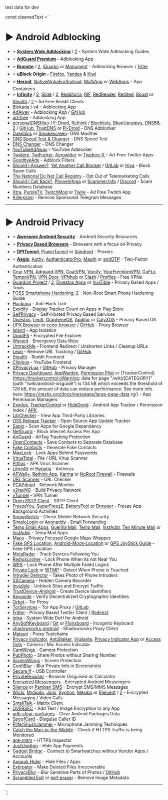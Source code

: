 test data for dev

const cleanedText = `

# ► Android Adblocking

- ⭐ **[System Wide Adblocking](https://champagne.pages.dev/before-you-begin/important-tools/)** / [2](https://redd.it/oyfmr1) - System Wide Adblocking Guides
- ⭐ **[AdGuard Premium](https://github.com/nbats/FMHYedit/blob/main/base64.md#adguard-premium)** - Adblocking App
- ⭐ **[Bromite](https://github.com/uazo/bromite-buildtools/releases)** / [2](https://www.bromite.org/), [jQuarks](https://f-droid.org/packages/com.oF2pks.jquarks/) or [Monument](https://play.google.com/store/apps/details?id=br.marcelo.monumentbrowser) - Adblocking Browser / [Filter](https://github.com/xarantolus/filtrite)
- ⭐ **uBlock Origin** - [Firefox](https://addons.mozilla.org/en-US/firefox/addon/ublock-origin/), [Yandex](https://chrome.google.com/webstore/detail/ublock-origin/cjpalhdlnbpafiamejdnhcphjbkeiagm) & [Kiwi](https://chrome.google.com/webstore/detail/ublock-origin/cjpalhdlnbpafiamejdnhcphjbkeiagm)
- ⭐ **[Hermit](https://play.google.com/store/apps/details?id=com.chimbori.hermitcrab)**, [NativeAlphaForAndroid](https://github.com/cylonid/NativeAlphaForAndroid), [MultiApp](https://github.com/WaxMoon/MultiApp) or [WebApps](https://github.com/tobykurien/WebApps/) - App Containers
- ⭐ **[Infinity](https://github.com/Docile-Alligator/Infinity-For-Reddit)** / [2](https://f-droid.org/en/packages/ml.docilealligator.infinityforreddit/), [Slide](https://github.com/Haptic-Apps/Slide) / [2](https://f-droid.org/en/packages/me.ccrama.redditslide/), [Redditoria](https://play.google.com/store/apps/details?id=com.kirkbushman.redditoria), [RIF](https://github.com/nbats/FMHYedit/blob/main/base64.md#rif), [RedReader](https://github.com/QuantumBadger/RedReader), [Redited](https://github.com/Blatzar/Redited), [Boost](https://boostforreddit.com/) or [Stealth](https://f-droid.org/packages/com.cosmos.unreddit/) / [2](https://gitlab.com/cosmosapps/stealth) - Ad Free Reddit Clients
- [Blokada](https://blokada.org/) / [v4](https://go.blokada.org/apk4) - Adblocking App
- [AdAway](https://adaway.org/) - Adblocking App / [GitHub](https://github.com/AdAway/AdAway)
- [ad-free](https://abertschi.github.io/ad-free/landing/) - Adblocking App
- [personalDNSfilter](https://www.zenz-solutions.de/personaldnsfilter-wp/) / [F-Droid](https://f-droid.org/packages/dnsfilter.android), [Rethink](https://rethinkdns.com/app) / [Blocklists](https://rethinkdns.com/app#blocklists), [BhanUpratpys](https://github.com/bhanupratapys/dnswarden), [DNS66](https://f-droid.org/en/packages/org.jak_linux.dns66/), [2](https://jak-linux.org/projects/dns66/) / [GitHub](https://github.com/julian-klode/dns66), [TrustDNS](https://surfshark.com/trust-dns) or [Pi-Droid](https://f-droid.org/en/packages/friimaind.piholedroid/) - DNS Adblocker
- [Daedalus](https://github.com/iTXTech/Daedalus) or [Smokescreen](https://play.google.com/store/apps/details?id=com.frostnerd.smokescreen)- DNS Modifier
- [DNS Speed Test & Changer](https://github.com/nbats/FMHYedit/blob/main/base64.md#dns-speed-test--changer) - DNS Speed Test
- [DNS Changer](https://play.google.com/store/apps/details?id=com.technoapps.dnschanger) - DNS Changer
- [YouTubeAdAway](https://github.com/wanam/YouTubeAdAway) - YouTube Adblocker
- [Twidere](https://github.com/TwidereProject/Twidere-Android), [TwiFucker](https://github.com/Dr-TSNG/TwiFucker), [Aerowitter](https://aerowitter.com/) or [Twidere-X](https://github.com/TwidereProject/TwidereX-Android) - Ad-Free Twitter Apps
- [GoodbyeAds](https://github.com/jerryn70/GoodbyeAds) - Adblock Filters
- [Should I Answer?](http://www.shouldianswer.net/), [Yet Another Call Blocker](https://f-droid.org/en/packages/dummydomain.yetanothercallblocker/) / [GitLab](https://gitlab.com/xynngh/YetAnotherCallBlocker) or [Hiya](https://www.hiya.com/) - Block Spam Calls
- [The National Do Not Call Registry](https://www.donotcall.gov/) - Opt Out of Telemarketing Calls
- [Should I Call Back?](https://should-i-call-back.binary-person.dev/), [PhoneInfoga](https://github.com/sundowndev/PhoneInfoga) or [Scammer.Info](https://scammer.info/) / [Discord](https://discord.com/invite/nUThJjK) - Scam Numbers Database
- [Xtra](https://github.com/crackededed/Xtra), [PurpleTV](https://discord.gg/wrU7Ea6wvr), [TwitchMod](https://t.me/pubTw) or [Twire](https://f-droid.org/packages/com.perflyst.twire/) - Ad Free Twitch App
- [Killergram](https://github.com/Xposed-Modules-Repo/com.shatyuka.killergram) - Remove Sponsored Telegram Messages

---

# ► Android Privacy

- ⭐ **[Awesome Android Security](https://github.com/ashishb/android-security-awesome)** - Android Security Resources
- ⭐ **[Privacy Based Browsers](https://www.reddit.com/r/FREEMEDIAHECKYEAH/wiki/storage#wiki_privacy_based_browsers)** - Browsers with a focus on Privacy
- ⭐ **[DPITunnel](https://github.com/nomoresat/DPITunnel-android)**, [PowerTunnel](https://github.com/krlvm/PowerTunnel-Android) or [Xandroid](https://github.com/XndroidDev/Xndroid) - Proxies
- ⭐ **[Aegis](https://getaegis.app/)**, [Authy](https://play.google.com/store/apps/details?id=com.authy.authy), [AuthenticatorPro](https://github.com/jamie-mh/AuthenticatorPro), [Mauth](https://github.com/X1nto/Mauth) or [andOTP](https://github.com/andOTP/andOTP) - Two-Factor Authentication
- [Gear VPN](https://github.com/KaustubhPatange/Gear-VPN), [Adguard VPN](https://adguard.com/en/blog/introducing-adguard-vpn-for-android.html), [GoatVPN](https://play.google.com/store/apps/details?id=com.secure.proxy.freevpn), [Vpnify](https://vpnifyapp.com/), [YourFreedomVPN](https://apkcombo.com/your-freedom-vpn-client/de.resolution.yf_android/), [GoFLy](https://play.google.com/store/apps/details?id=com.ambrose.overwall), [TempoVPN](https://play.google.com/store/apps/details?id=com.waves.tempovpn&gl=US), [VPN Door](https://play.google.com/store/apps/details?id=com.securesoft.vpndoor&hl=en_US&gl=US), [VPNhub](https://www.vpnhub.com/) or [Clash](https://github.com/Kr328/ClashForAndroid/) / [Profiles](https://rentry.co/2q3rn) - Free VPNs
- [Guardian Project](https://guardianproject.info/) / [2](https://guardianproject.info/fdroid/repo), [Divestos Apps](https://divestos.org/pages/recommended_apps) or [InviZible](https://github.com/Gedsh/InviZible) - Privacy Based Apps / Tools
- [FOSS Smartphone Hardening](https://lemmy.ml/post/54596), [2](https://www.reddit.com/r/privatelife/comments/rohq46/100_foss_smartphone_hardening_nonroot_guide_40/) - Non-Root Smart Phone Hardening Guide
- [Hackuna](https://play.google.com/store/apps/details?id=org.cryptors.hackuna002&hl=en&gl=US) - Anti-Hack Tool
- [Exodify](https://github.com/FacettsOpen/exodify) - Display Tracker Count on Apps in Play Store
- [SelfPrivacy](https://selfprivacy.org/) - Self-Hosted Privacy Based Services
- [Divestos](https://divestos.org/), [LeoS](https://leos-gsi.de/), [GrapheneOS](https://grapheneos.org/), [Auditor](https://apkcombo.com/auditor-grapheneos-variant/app.attestation.auditor/) or [CalyXOS](https://calyxos.org/) - Privacy Based OS
- [UPX Browser](https://www.upxb.net/) or [ceno-browser](https://censorship.no/en/index.html) / [GitHub](https://github.com/censorship-no/ceno-browser) - Proxy Browser
- [Island](https://play.google.com/store/apps/details?id=com.oasisfeng.island) - App Isolation
- [DroidFS](https://forge.chapril.org/hardcoresushi/DroidFS) - Encrypted File Explorer
- [Wasted](https://github.com/x13a/Wasted) - Emergency Data Wipe
- [UntrackMe](https://fedilab.app/wiki/untrackme/) - Frontend Redirect / Unshorten Links / Cleanup URLs
- [Leon](https://f-droid.org/packages/com.svenjacobs.app.leon/) - Remove URL Tracking / [GitHub](https://github.com/svenjacobs/leon)
- [Stealth](https://gitlab.com/cosmosapps/stealth) - Reddit Frontend
- [Clipious](https://github.com/lamarios/clipious) - YouTube Frontend
- [XPrivacyLua](https://lua.xprivacy.eu/) / [GitHub](https://github.com/M66B/XPrivacyLua/) - Privacy Manager
- [Privacy Dashboard](https://play.google.com/store/apps/details?id=rk.android.app.privacydashboard), [AppWarden](https://gitlab.com/AuroraOSS/AppWarden), [Permission Pilot](https://github.com/d4rken-org/permission-pilot) or [TrackerControl](https://trackercontrol.oWarning: data for page "/wiki/[CATEGORY]" (path "/wiki/android-iosguide") is 134 kB which exceeds the threshold of 128 kB, this amount of data can reduce performance.
  See more info here: https://nextjs.org/docs/messages/large-page-data
  rg/) - App Permission Managers
- [Exodus](https://reports.exodus-privacy.eu.org/en/), [TrackerControl](https://f-droid.org/packages/net.kollnig.missioncontrol.fdroid/) or [HideDroid](https://github.com/Mobile-IoT-Security-Lab/HideDroid) - Android App Tracker / Permission Index / [APK](https://github.com/Exodus-Privacy/exodus-android-app)
- [LibChecker](https://github.com/LibChecker/LibChecker) - View App Third-Party Libraries
- [OSS Release Tracker](https://github.com/jroddev/android-oss-release-tracker) - Open Source App Update Tracker
- [Sapio](https://github.com/jonathanklee/Sapio) - Scan Apps for Google Dependency
- [NetGuard](https://www.netguard.me/) - Block Internet Access Per App
- [AirGuard](https://github.com/seemoo-lab/AirGuard) - AirTag Tracking Protection
- [OpenContacts](https://f-droid.org/packages/opencontacts.open.com.opencontacts/) - Save Contacts to Separate Database
- [Fake Contacts](https://github.com/BillDietrich/fake_contacts) - Generate Fake Contacts
- [MaxLock](https://github.com/Maxr1998/MaxLock) - Lock Apps Behind Passwords
- [VirusTotal](https://support.virustotal.com/hc/en-us/articles/115002146549-Mobile-apps) - File / URL Virus Scanner
- [Pithus](https://beta.pithus.org/) - APK Virus Scanner
- [LibreAV](https://www.projectmatris.tech/) or [Hypatia](https://gitlab.com/divested-mobile/hypatia) - Antivirus
- [AFWall+](https://github.com/ukanth/afwall/), [Rethink App](https://github.com/celzero/rethink-app), [Karma](https://github.com/StarGW-net/karma-firewall) or [NoRoot Firewall](https://play.google.com/store/apps/details?id=app.greyshirts.firewall) - Firewalls
- [URL Scanner](https://f-droid.org/en/packages/com.trianguloy.urlchecker/) - URL Checker
- [PCAPdroid](https://github.com/emanuele-f/PCAPdroid) - Network Monitor
- [v2rayNG](https://github.com/2dust/v2rayNG) - Build Privacy Network
- [vTunnel](https://github.com/net-byte/vTunnel) - VPN Tunnel
- [Open SSTP Client](https://github.com/kittoku/Open-SSTP-Client) - SSTP Client
- [FreezeYou](https://www.freezeyou.net/en-US/), [SuperFreezZ](https://superfreezz.gitlab.io/), [BatteryTool](https://github.com/Domi04151309/BatteryTool) or [Drowser](https://gitlab.com/juanitobananas/drowser) - Freeze App Background Activities
- [SnoopSnitch](https://github.com/srlabs/snoopsnitch) - Check Mobile Network Security
- [SimpleLogin](https://github.com/simple-login/Simple-Login-Android) or [Anonaddy](https://gitlab.com/Stjin/anonaddy-android) - Email Forwarding
- [Temp Email Apps](https://rentry.co/v92q6), [Guerilla Mail](https://f-droid.org/en/packages/cf.theonewiththebraid.guerrilla_mail/), [Temp Mail](https://play.google.com/store/apps/details?id=temporary.disposable.mail), [‎InstAddr](https://apps.apple.com/us/app/instaddr/id806157957), [Ten Minute Mail](https://play.google.com/store/apps/details?id=com.tenminutemail) or [‎InstAddr](https://play.google.com/store/apps/details?id=air.kukulive.mailnow) - Temp Mail Apps
- [Maps](https://gitlab.com/divested-mobile/maps) - Privacy Focused Google Maps Wrapper
- [Fake GPS Location](https://play.google.com/store/apps/details?id=com.evezzon.fakegps), [Android-Mock-Location](https://github.com/warren-bank/Android-Mock-Location) or [GPS JoyStick Guide](http://gpsjoystick.theappninjas.com/faq/) - Fake GPS Location
- [MetaRadar](https://github.com/Semper-Viventem/MetaRadar) - Track Devices Following You
- [RadiusLocker](https://www.radiuslocker.co/) - Lock Phone When its not Near You
- [WPS](https://gitlab.com/nuntius35/wps) - Lock Phone After Multiple Failed Logins
- [Private Lock](https://github.com/wesaphzt/privatelock) or [WTMP](https://play.google.com/store/apps/details?id=com.wtmp.svdsoftware) - Detect When Phone is Touched
- [Intruder Detector](https://play.google.com/store/apps/details?id=com.evezzon.intruderdetector) - Takes Photo of Phone Intruders
- [XSCamera](https://play.google.com/store/apps/details?id=me.jagar.xscamera) - Hidden Camera Recorder
- [Invizible](https://invizible.net/en/) - Unblock Sites and Encrypt Traffic
- [TrustDevice-Android](https://github.com/trustdecision/trustdevice-android) - Create Device Identifiers
- [Keyoxide](https://codeberg.org/Berker/keyoxide-flutter) - Verify Decentralized Cryptographic Identities
- [Orbot](https://play.google.com/store/apps/details?id=org.torproject.android&hl=en_US) - Tor Proxy
- [TorServices](https://f-droid.org/packages/org.torproject.torservices/) - Tor App Proxy / [GitLab](https://gitlab.com/guardianproject/torservices)
- [Fritter](https://fritter.cc/) - Privacy Based Twitter Client / [Redirect](https://github.com/AucT/twitter2nitter)
- [Intra](https://play.google.com/store/apps/details?id=app.intra&hl=en_US) - System Wide DoH for Android
- [AnySoftKeyboard](https://anysoftkeyboard.github.io/) / [Git](https://github.com/AnySoftKeyboard/AnySoftKeyboard) or [Florisboard](https://github.com/florisboard/florisboard) - Incognito Keyboard
- [shadowsocks-android](https://github.com/shadowsocks/shadowsocks-android) - Shadowsocks Proxy Client
- [Matsuri](https://github.com/MatsuriDayo/NekoBoxForAndroid) - Proxy Toolchains
- [Privacy Indicator](https://github.com/NitishGadangi/Privacy-Indicator-App), [AntiStalker](https://www.mallocprivacy.com/), [Vigilante](https://github.com/FunkyMuse/Vigilante), [Privacy Indicator App](https://github.com/NitishGadangi/Privacy-Indicator-App) or [Access Dots](https://play.google.com/store/apps/details?id=you.in.spark.access.dots) - Camera / Mic Access Indicator
- [CamWings](https://schiffer.tech/camwings-mobile.html) - Camera Protection
- [PubPhoto](https://github.com/stuartlangridge/pubphoto) - Share Photos without Sharing Number
- [ScreenWings](https://schiffer.tech/screenwings-mobile.html) - Screen Protection
- [ConfiBlur](https://play.google.com/store/apps/details?id=com.cooliehat.confiblur) - Blur Private Info in Screenshots
- [Secure If](https://github.com/iternull/secure-if/) - USB Controller
- [PrivateBrowser](https://play.google.com/store/apps/details?id=com.prism.download.adblock.privacy.flash.player.incognito.private_browser.browser) - Browser Disguised as Calculator
- [Encrypted Messengers](https://www.reddit.com/r/FREEMEDIAHECKYEAH/wiki/storage#wiki_encrypted_android_messengers) - Encrypted Android Messengers
- [Silence](https://silence.im/) or [Partisan SMS](https://github.com/wrwrabbit/Partisan-SMS) - Encrypt SMS/MMS Messages
- [Wickr](https://play.google.com/store/apps/details?id=com.wickr.pro&hl=en), [MySudo](https://mysudo.com/), [Jami](https://jami.net/), [Syphon](https://syphon.org/), [Mesibo](https://play.google.com/store/apps/details?id=com.mesibo.mesiboapplication) or [Element](https://schildi.chat/android/) / [2](https://play.google.com/store/apps/details?id=im.vector.app) - Encrypted Messaging / Video Calls
- [SmallTalk](https://github.com/ouchadam/small-talk) - Matrix Client
- [OVERSEC](https://www.oversec.io/) - Add Text / Image Encryption to any App
- [adb-clear-packages](https://gist.github.com/noseratio/e3b136401965289c4aab40fa60f3be41) - Clear Android Packages Data
- [SpoofCard](https://www.spoofcard.com/) - Disguise Caller ID
- [PilferShushJammer](https://github.com/kaputnikGo/PilferShushJammer) - Microphone Jamming Techniques
- [Catch the Man-in-the-Middle](https://play.google.com/store/apps/details?id=me.brax.certchecker) - Check if HTTPS Traffic is being Monitored
- [apk-mitm](https://github.com/shroudedcode/apk-mitm) - HTTPS Inspector
- [JustUseApp](https://justuseapp.com/) - Hide App Payments
- [Gadget Bridge](https://gadgetbridge.org/) - Connect to Smartwatches without Vendor Apps / Accounts
- [Amarok Hider](https://github.com/deltazefiro/Amarok-Hider/blob/main/README.md) - Hide Files / Apps
- [Extirpater](https://gitlab.com/divested-mobile/extirpater) - Make Deleted Files Irrecoverable
- [PrivacyBlur](https://privacyblur.app/) - Blur Sensitive Parts of Photos / [GitHub](https://github.com/MATHEMA-GmbH/privacyblur)
- [Scrambled Exif](https://gitlab.com/juanitobananas/scrambled-exif/tree/HEAD) or [exif-eraser](https://github.com/Tommy-Geenexus/exif-eraser) - Remove Image Metadata

---

`;

